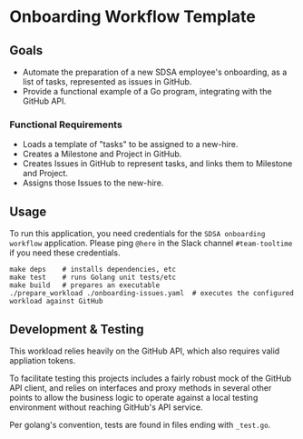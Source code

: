 # Onboarding Workflow Template




## Goals

- Automate the preparation of a new SDSA employee's onboarding, as a list of tasks, represented as issues in GitHub.
- Provide a functional example of a Go program, integrating with the GitHub API.

### Functional Requirements

- Loads a template of "tasks" to be assigned to a new-hire. 
- Creates a Milestone and Project in GitHub. 
- Creates Issues in GitHub to represent tasks, and links them to Milestone and Project.
- Assigns those Issues to the new-hire.

## Usage

To run this application, you need credentials for the `SDSA onboarding workflow` application. 
Please ping `@here` in the Slack channel `#team-tooltime` if you need these credentials.

```shell
make deps    # installs dependencies, etc
make test    # runs Golang unit tests/etc
make build   # prepares an executable
./prepare_workload ./onboarding-issues.yaml  # executes the configured workload against GitHub
```



## Development & Testing

This workload relies heavily on the GitHub API, which also requires valid appliation tokens.

To facilitate testing this projects includes a fairly robust mock of the GitHub API client, and relies on
interfaces and proxy methods in several other points to allow the business logic to operate against a local
testing environment without reaching GitHub's API service.

Per golang's convention, tests are found in files ending with `_test.go`.





[2]: https://github.com/settings/applications/new
[3]: https://github.com/settings/apps